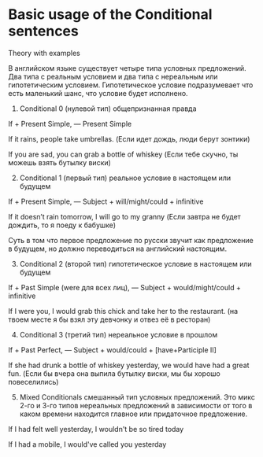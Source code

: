 # Basic usage of the Conditional sentences

Theory with examples

В английском языке существует четыре типа условных предложений. Два типа с реальным условием и два типа с нереальным или гипотетическим условием. Гипотетическое условие подразумевает что есть маленький шанс, что условие будет исполнено.

1. Conditional 0 (нулевой тип) общепризнанная правда

If + Present Simple, — Present Simple

If it rains, people take umbrellas. (Если идет дождь, люди берут зонтики)

If you are sad, you can grab a bottle of whiskey (Если тебе скучно, ты можешь взять бутылку виски)

2. Conditional 1 (первый тип) реальное условие в настоящем или будущем

If + Present Simple, — Subject + will/might/could + infinitive

If it doesn’t rain tomorrow, I will go to my granny (Если завтра не будет дождить, то я поеду к бабушке)

Суть в том что первое предложение по русски звучит как предложение в будущем, но должно переводиться на английский настоящим.

3. Conditional 2 (второй тип) гипотетическое условие в настоящем или будущем

If + Past Simple (were для всех лиц), — Subject + would/might/could + infinitive

If I were you, I would grab this chick and take her to the restaurant. (на твоем месте я бы взял эту девчонку и отвез её в ресторан)

4. Conditional 3 (третий тип) нереальное условие в прошлом

If + Past Perfect, — Subject + would/could + [have+Participle II]

If she had drunk a bottle of whiskey yesterday, we would have had a great fun. (Если бы вчера она выпила бутылку виски, мы бы хорошо повеселились)

5. Mixed Conditionals смешанный тип условных предложений. Это микс 2-го и 3-го типов нереальных предложений в зависимости от того в каком времени находится главное или придаточное предложение.

If I had felt well yesterday, I wouldn't be so tired today

If I had a mobile, I would've called you yesterday

